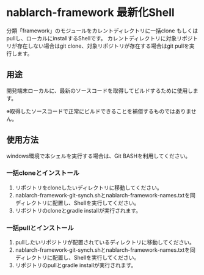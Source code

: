 # nablarch-framework 最新化Shell

分類「framework」のモジュールをカレントディレクトリに一括clone もしくはpullし、ローカルにinstallするShellです。
カレントディレクトリに対象リポジトリが存在しない場合はgit clone、対象リポジトリが存在する場合はgit pullを実行します。

## 用途

開発端末ローカルに、最新のソースコードを取得してビルドするために使用します。

※取得したソースコードで正常にビルドできることを補償するものではありません。

## 使用方法

windows環境で本シェルを実行する場合は、Git BASHを利用してください。

### 一括cloneとインストール

1. リポジトリをcloneしたいディレクトリに移動してください。
2. nablarch-framework-git-synch.shとnablarch-framework-names.txtを同ディレクトリに配置し、Shellを実行してください。
3. リポジトリのcloneとgradle installが実行されます。

### 一括pullとインストール

1. pullしたいリポジトリが配置されているディレクトリに移動してください。
2. nablarch-framework-git-synch.shとnablarch-framework-names.txtを同ディレクトリに配置し、Shellを実行してください。
3. リポジトリのpullとgradle installが実行されます。

